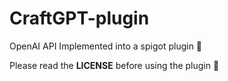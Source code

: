 # CraftGPT-plugin
OpenAI API Implemented into a spigot plugin 🚀

Please read the **LICENSE** before using the plugin 🤗
